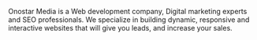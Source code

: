 Onostar Media is a Web development company, Digital marketing experts and SEO professionals. We specialize in building dynamic, responsive and interactive websites that will give you leads, and increase your sales.